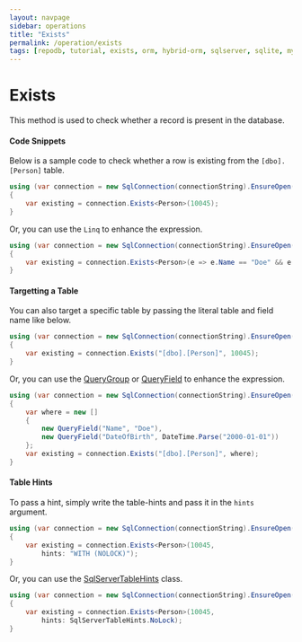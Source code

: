 ```yaml
---
layout: navpage
sidebar: operations
title: "Exists"
permalink: /operation/exists
tags: [repodb, tutorial, exists, orm, hybrid-orm, sqlserver, sqlite, mysql, postgresql]
---
```


# Exists

This method is used to check whether a record is present in the database.

#### Code Snippets

Below is a sample code to check whether a row is existing from the `[dbo].[Person]` table.

```csharp
using (var connection = new SqlConnection(connectionString).EnsureOpen())
{
	var existing = connection.Exists<Person>(10045);
}
```

Or, you can use the `Linq` to enhance the expression.

```csharp
using (var connection = new SqlConnection(connectionString).EnsureOpen())
{
	var existing = connection.Exists<Person>(e => e.Name == "Doe" && e.DateOfBirth =  DateTime.Parse("2000-01-01"));
}
```

#### Targetting a Table

You can also target a specific table by passing the literal table and field name like below.

```csharp
using (var connection = new SqlConnection(connectionString).EnsureOpen())
{
	var existing = connection.Exists("[dbo].[Person]", 10045);
}
```

Or, you can use the [QueryGroup](/class/querygroup) or [QueryField](/class/queryfield) to enhance the expression.

```csharp
using (var connection = new SqlConnection(connectionString).EnsureOpen())
{
	var where = new []
	{
		new QueryField("Name", "Doe"),
		new QueryField("DateOfBirth", DateTime.Parse("2000-01-01"))
	};
	var existing = connection.Exists("[dbo].[Person]", where);
}
```

#### Table Hints

To pass a hint, simply write the table-hints and pass it in the `hints` argument.

```csharp
using (var connection = new SqlConnection(connectionString).EnsureOpen())
{
	var existing = connection.Exists<Person>(10045,
		hints: "WITH (NOLOCK)");
}
```

Or, you can use the [SqlServerTableHints](/class/sqlservertablehints) class.

```csharp
using (var connection = new SqlConnection(connectionString).EnsureOpen())
{
	var existing = connection.Exists<Person>(10045,
		hints: SqlServerTableHints.NoLock);
}
```
